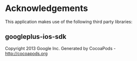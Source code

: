 # Acknowledgements
This application makes use of the following third party libraries:

## googleplus-ios-sdk

Copyright 2013 Google Inc.
Generated by CocoaPods - http://cocoapods.org
